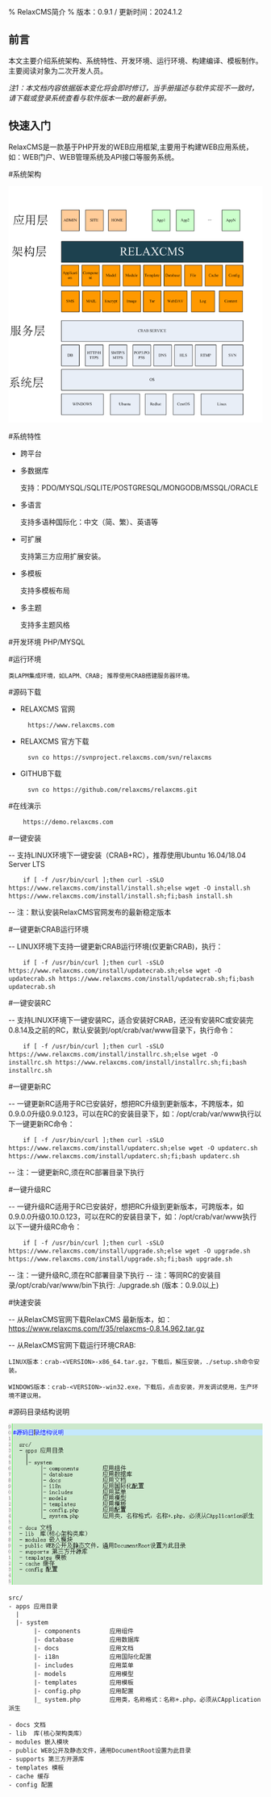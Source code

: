 % RelaxCMS简介
% 版本：0.9.1 / 更新时间：2024.1.2



前言
--------

本文主要介绍系统架构、系统特性、开发环境、运行环境、构建编译、模板制作。主要阅读对象为二次开发人员。

*注1：本文档内容依据版本变化将会即时修订，当手册描述与软件实现不一致时，请下载或登录系统查看与软件版本一致的最新手册。*


快速入门
--------
RelaxCMS是一款基于PHP开发的WEB应用框架,主要用于构建WEB应用系统，如：WEB门户、WEB管理系统及API接口等服务系统。



#系统架构

![系统架构](img/arch.png)

#系统特性
- 跨平台
- 多数据库

	支持：PDO/MYSQL/SQLITE/POSTGRESQL/MONGODB/MSSQL/ORACLE
		
- 多语言
	
	支持多语种国际化：中文（简、繁）、英语等
	
- 可扩展

	支持第三方应用扩展安装。

- 多模板

	支持多模板布局

- 多主题

	支持多主题风格

#开发环境
	PHP/MYSQL
	
#运行环境

	类LAPM集成环境，如LAPM、CRAB; 推荐使用CRAB搭建服务器环境。

#源码下载

- RELAXCMS 官网

		https://www.relaxcms.com
		
- RELAXCMS 官方下载
		
		svn co https://svnproject.relaxcms.com/svn/relaxcms				

- GITHUB下载

		svn co https://github.com/relaxcms/relaxcms.git

#在线演示

		https://demo.relaxcms.com	


#一键安装

-- 支持LINUX环境下一键安装（CRAB+RC），推荐使用Ubuntu 16.04/18.04 Server LTS


		if [ -f /usr/bin/curl ];then curl -sSLO https://www.relaxcms.com/install/install.sh;else wget -O install.sh https://www.relaxcms.com/install/install.sh;fi;bash install.sh
		

-- 注：默认安装RelaxCMS官网发布的最新稳定版本



#一键更新CRAB运行环境

-- LINUX环境下支持一键更新CRAB运行环境(仅更新CRAB)，执行：

		if [ -f /usr/bin/curl ];then curl -sSLO https://www.relaxcms.com/install/updatecrab.sh;else wget -O updatecrab.sh https://www.relaxcms.com/install/updatecrab.sh;fi;bash updatecrab.sh




#一键安装RC

-- 支持LINUX环境下一键安装RC，适合安装好CRAB，还没有安装RC或安装完0.8.14及之前的RC，默认安装到/opt/crab/var/www目录下，执行命令：



		if [ -f /usr/bin/curl ];then curl -sSLO https://www.relaxcms.com/install/installrc.sh;else wget -O installrc.sh https://www.relaxcms.com/install/installrc.sh;fi;bash installrc.sh


#一键更新RC

-- 一键更新RC适用于RC已安装好，想把RC升级到更新版本，不跨版本，如0.9.0.0升级0.9.0.123，可以在RC的安装目录下，如：/opt/crab/var/www执行以下一键更新RC命令：


		if [ -f /usr/bin/curl ];then curl -sSLO https://www.relaxcms.com/install/updaterc.sh;else wget -O updaterc.sh https://www.relaxcms.com/install/updaterc.sh;fi;bash updaterc.sh

-- 注：一键更新RC,须在RC部署目录下执行


#一键升级RC

-- 一键升级RC适用于RC已安装好，想把RC升级到更新版本，可跨版本，如0.9.0.0升级0.10.0.123，可以在RC的安装目录下，如：/opt/crab/var/www执行以下一键升级RC命令：


		if [ -f /usr/bin/curl ];then curl -sSLO https://www.relaxcms.com/install/upgrade.sh;else wget -O upgrade.sh https://www.relaxcms.com/install/upgrade.sh;fi;bash upgrade.sh

-- 注：一键升级RC,须在RC部署目录下执行
-- 注：等同RC的安装目录/opt/crab/var/www/bin下执行: ./upgrade.sh (版本：0.9.0以上)
			

#快速安装

-- 从RelaxCMS官网下载RelaxCMS 最新版本，如：https://www.relaxcms.com/f/35/relaxcms-0.8.14.962.tar.gz

-- 从RelaxCMS官网下载运行环境CRAB: 

	LINUX版本：crab-<VERSION>-x86_64.tar.gz，下载后，解压安装，./setup.sh命令安装。
	
	WINDOWS版本：crab-<VERSION>-win32.exe，下载后，点击安装，开发调试使用，生产环境不建议用。




#源码目录结构说明

![源码截图](img/srcdir.png)

	src/
	- apps 应用目录
	  |
	  |- system                 
	       |- components        应用组件
	       |- database          应用数据库 
	       |- docs              应用文档
	       |- i18n              应用国际化配置
	       |- includes          应用菜单
	       |- models            应用模型
	       |- templates         应用模板
	       |- config.php        应用配置
	       |_ system.php        应用类，名称格式：名称+.php，必须从CApplication派生
	       
	- docs 文档
	- lib  库(核心架构类库）
	- modules 嵌入模块
	- public WEB公开及静态文件，通用DocumentRoot设置为此目录
	- supports 第三方开源库
	- templates 模板
	- cache 缓存
	- config 配置
	
	

	
	
  